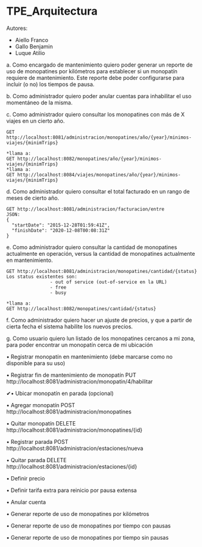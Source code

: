 # TPE_Arquitectura
Autores: 
  - Aiello Franco
  - Gallo Benjamin
  - Luque Atilio

a. Como encargado de mantenimiento quiero poder generar un reporte de uso de monopatines por
kilómetros para establecer si un monopatín requiere de mantenimiento. Este reporte debe poder
configurarse para incluir (o no) los tiempos de pausa.

b. Como administrador quiero poder anular cuentas para inhabilitar el uso momentáneo de la
misma.

c. Como administrador quiero consultar los monopatines con más de X viajes en un cierto año.

    GET http://localhost:8081/administracion/monopatines/año/{year}/minimos-viajes/{minimTrips}
    
    *llama a:
    GET http://localhost:8082/monopatines/año/{year}/minimos-viajes/{minimTrips}
    *llama a:
    GET http://localhost:8084/viajes/monopatines/año/{year}/minimos-viajes/{minimTrips}


d. Como administrador quiero consultar el total facturado en un rango de meses de cierto año.

    GET http://localhost:8081/administracion/facturacion/entre
    JSON:
    {
      "startDate": "2015-12-28T01:59:41Z",
      "finishDate": "2020-12-08T00:08:31Z"
    }


e. Como administrador quiero consultar la cantidad de monopatines actualmente en operación,
versus la cantidad de monopatines actualmente en mantenimiento.

    GET http://localhost:8081/administracion/monopatines/cantidad/{status}
    Los status existentes son: 
                    - out of service (out-of-service en la URL) 
                    - free 
                    - busy

    *llama a:
    GET http://localhost:8082/monopatines/cantidad/{status}

f. Como administrador quiero hacer un ajuste de precios, y que a partir de cierta fecha el sistema
habilite los nuevos precios.

g. Como usuario quiero lun listado de los monopatines cercanos a mi zona, para poder encontrar
un monopatín cerca de mi ubicación


• Registrar monopatín en mantenimiento (debe marcarse como no disponible para su uso)

• Registrar fin de mantenimiento de monopatín
    PUT http://localhost:8081/administracion/monopatin/4/habilitar

✔• Ubicar monopatín en parada (opcional)

• Agregar monopatín 
    POST http://localhost:8081/administracion/monopatines

• Quitar monopatín
    DELETE http://localhost:8081/administracion/monopatines/{id}

• Registrar parada
    POST http://localhost:8081/administracion/estaciones/nueva

• Quitar parada
    DELETE http://localhost:8081/administracion/estaciones/{id}

• Definir precio

• Definir tarifa extra para reinicio por pausa extensa

• Anular cuenta

• Generar reporte de uso de monopatines por kilómetros

• Generar reporte de uso de monopatines por tiempo con pausas

• Generar reporte de uso de monopatines por tiempo sin pausas
